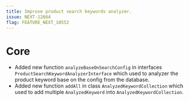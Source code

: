 ```yaml
---
title: Improve product search keywords analyzer.
issue: NEXT-12664
flag: FEATURE_NEXT_10552
---
```

# Core
* Added new function `analyzeBaseOnSearchConfig` in interfaces `ProductSearchKeywordAnalyzerInterface` which used to analyzer the product keyword base on the config from the database.
* Added new function `addAll` in class `AnalyzedKeywordCollection` which used to add multiple `AnalyzedKeyword` into `AnalyzedKeywordCollection`.
